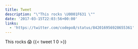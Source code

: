 ```yaml
---
title: Tweet
description: "\"This rocks \U0001F631 \""
date: '2017-03-15T22:03:56+00:00'
links:
  - 'https://twitter.com/codepo8/status/842016956928655361'
---
```

This rocks 😱 
      {{< tweet 1 0 >}}
    
